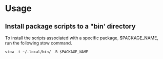 # Usage
## Install package scripts to a "bin' directory
To install the scripts associated with a specific package, $PACKAGE_NAME, run the following stow command.
```
stow -t ~/.local/bin/ -R $PACKAGE_NAME
```

